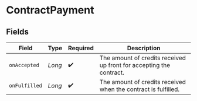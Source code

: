 # ContractPayment


## Fields

| Field                                                               | Type                                                                | Required                                                            | Description                                                         |
| ------------------------------------------------------------------- | ------------------------------------------------------------------- | ------------------------------------------------------------------- | ------------------------------------------------------------------- |
| `onAccepted`                                                        | *Long*                                                              | :heavy_check_mark:                                                  | The amount of credits received up front for accepting the contract. |
| `onFulfilled`                                                       | *Long*                                                              | :heavy_check_mark:                                                  | The amount of credits received when the contract is fulfilled.      |
